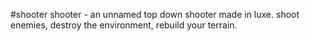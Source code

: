 #shooter
shooter - an unnamed top down shooter made in luxe.
shoot enemies, destroy the environment, rebuild your terrain.